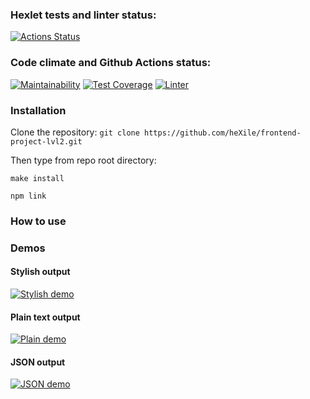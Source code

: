 ### Hexlet tests and linter status:

[![Actions Status](https://github.com/heXile/frontend-project-lvl2/workflows/hexlet-check/badge.svg)](https://github.com/heXile/frontend-project-lvl2/actions)

### Code climate and Github Actions status:

[![Maintainability](https://api.codeclimate.com/v1/badges/13299e864e73b5b6e966/maintainability)](https://codeclimate.com/github/heXile/frontend-project-lvl2/maintainability)
[![Test Coverage](https://api.codeclimate.com/v1/badges/a99a88d28ad37a79dbf6/test_coverage)](https://codeclimate.com/github/heXile/frontend-project-lvl2/test_coverage)
[![Linter](https://github.com/heXile/frontend-project-lvl2/actions/workflows/frontend-project-lvl2.yml/badge.svg)](https://github.com/heXile/frontend-project-lvl2/actions)

### Installation

Clone the repository: `git clone https://github.com/heXile/frontend-project-lvl2.git`

Then type from repo root directory:

```
make install

npm link
```

### How to use

### Demos

#### Stylish output

[![Stylish demo](https://asciinema.org/a/2Hb0YRA4dpEOQichLK1yXhgq8.svg)](https://asciinema.org/a/2Hb0YRA4dpEOQichLK1yXhgq8)

#### Plain text output

[![Plain demo](https://asciinema.org/a/YSsvSxovtzE5bZPmEkMD7UkRj.svg)](https://asciinema.org/a/YSsvSxovtzE5bZPmEkMD7UkRj)

#### JSON output

[![JSON demo](https://asciinema.org/a/Rwb7BqA6USjk7N43qYA4guxKK.svg)](https://asciinema.org/a/Rwb7BqA6USjk7N43qYA4guxKK)

